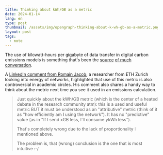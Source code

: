 ```yaml
---
title: Thinking about kWh/GB as a metric
date: 2024-01-14
lang: en
type: post
thumbnail: /assets/img/opengraph-thinking-about-k-wh-gb-as-a-metric.png
layout: post
tags:
  - note
---
```


The use of kilowatt-hours per gigabyte of data transfer in digital carbon emissions models is something that's been the [source](https://fershad.com/writing/is-data-the-best-proxy-for-website-carbon-emissions/) [of much](https://www.debugbear.com/blog/website-carbon-emissions) [conversation](https://calendar.perfplanet.com/2023/why-web-perf-tools-should-be-reporting-website-carbon-emissions/).

A [LinkedIn comment from Romain Jacob](https://www.linkedin.com/feed/update/urn:li:activity:7148980432062078976?commentUrn=urn%3Ali%3Acomment%3A%28activity%3A7148980432062078976%2C7148990576980381697%29&replyUrn=urn%3Ali%3Acomment%3A%28activity%3A7148980432062078976%2C7150229582372143105%29&dashCommentUrn=urn%3Ali%3Afsd_comment%3A%287148990576980381697%2Curn%3Ali%3Aactivity%3A7148980432062078976%29&dashReplyUrn=urn%3Ali%3Afsd_comment%3A%287150229582372143105%2Curn%3Ali%3Aactivity%3A7148980432062078976%29), a researcher from ETH Zurich looking into energy of networks, highlighted that use of this metric is also controversial in academic circles. His comment also shares a handy way to think about the metric next time you see it used in an emissions calculation.

> Just quickly about the kWh/GB metric (which is the center of a heated debate in the research community atm): this is a used and useful metric BUT it must be understood as an "attributive" metric (think of it as "how efficiently am I using the network"). It has no "predictive" value (as in "If I send xGB less, I'll consume ykWh less").
>
> That's completely wrong due to the lack of proportionality I mentioned above.
>
> The problem is, that (wrong) conclusion is the one that is most intuitive :-/
